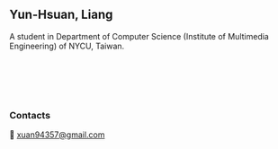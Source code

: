 ## Yun-Hsuan, Liang
A  student in Department of Computer Science (Institute of Multimedia Engineering) of NYCU, Taiwan.
<br><br>
<!--- [![Anurag's GitHub stats](https://github-readme-stats.vercel.app/api?username=yxuan0329&show_icons=true&theme=solarized-light)](https://github.com/anuraghazra/github-readme-stats) <br> --->


<br><br><br>
###  Contacts
📧 xuan94357@gmail.com <br>
